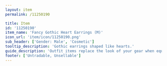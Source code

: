 ```yaml
---
layout: item
permalink: /11250190

title: Item
id: '11250190'
item_name: 'Fancy Gothic Heart Earrings (M)'
icon_url: 'item/icon/11250190.png'
sub_header: ['Gender: Male', 'Cosmetic']
tooltip_description: 'Gothic earrings shaped like hearts.'
guide_description: 'Outfit items replace the look of your gear when equipped.'
footer: ['Untradable, Unsellable']
---
```

